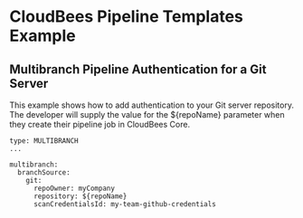 # CloudBees Pipeline Templates Example
## Multibranch Pipeline Authentication for a Git Server

This example shows how to add authentication to your Git server repository. The developer will supply the value for the ${repoName} parameter when they create their pipeline job in CloudBees Core.

````
type: MULTIBRANCH
...

multibranch:
  branchSource:
    git:
      repoOwner: myCompany
      repository: ${repoName}
      scanCredentialsId: my-team-github-credentials
````